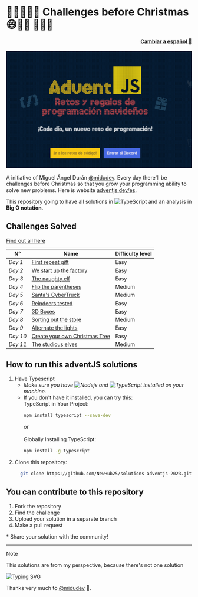 # 🎀🎁🎄🎄🎄 Challenges before Christmas 😄🎅🫎 🎄🎄🎄

<h4 align="right">
<a href="https://github.com/NewHub25/solutions-adventjs-2023/blob/main/README-es.md">Cambiar a español 📖</a>
</h4>
<a href="https://adventjs.dev/es"><img src="https://github.com/NewHub25/solutions-adventjs-2023/blob/main/assets/adventjs-img.png"></a>

<p>A initiative of Miguel Ángel Durán <a href="https://github.com/midudev">@midudev</a>. Every day there'll be challenges before Christmas so that you grow your programming ability to solve new problems. Here is website <a href="https://adventjs.dev/es">adventjs.dev/es</a>.
</p>
<p>This repository going to have all solutions in <img alt="TypeScript" src="https://img.shields.io/badge/-TypeScript-007ACC?style=flat-square&logo=typescript&logoColor=white" /> and an analysis in <strong>Big O notation</strong>.
</p>

## Challenges Solved

<a href="https://github.com/NewHub25/solutions-adventjs-2023/tree/main/challenges">Find out all here</a>

| N° | Name | Difficulty level |
|---|---|---|
| <i>Day 1</i> | <a href="https://github.com/NewHub25/solutions-adventjs-2023/blob/main/challenges/challenge-01.ts">First repeat gift</a> | Easy |
| <i>Day 2</i> | <a href="https://github.com/NewHub25/solutions-adventjs-2023/blob/main/challenges/challenge-02.ts">We start up the factory</a> | Easy |
| <i>Day 3</i> | <a href="https://github.com/NewHub25/solutions-adventjs-2023/blob/main/challenges/challenge-03.ts">The naughty elf</a> | Easy |
| <i>Day 4</i> | <a href="https://github.com/NewHub25/solutions-adventjs-2023/blob/main/challenges/challenge-04.ts">Flip the parentheses</a> | Medium |
| <i>Day 5</i> | <a href="https://github.com/NewHub25/solutions-adventjs-2023/blob/main/challenges/challenge-05.ts">Santa's CyberTruck</a> | Medium |
| <i>Day 6</i> | <a href="https://github.com/NewHub25/solutions-adventjs-2023/blob/main/challenges/challenge-06.ts">Reindeers tested</a> | Easy |
| <i>Day 7</i> | <a href="https://github.com/NewHub25/solutions-adventjs-2023/blob/main/challenges/challenge-07.ts">3D Boxes</a> | Easy |
| <i>Day 8</i> | <a href="https://github.com/NewHub25/solutions-adventjs-2023/blob/main/challenges/challenge-08.ts">Sorting out the store</a> | Medium |
| <i>Day 9</i> | <a href="https://github.com/NewHub25/solutions-adventjs-2023/blob/main/challenges/challenge-09.ts">Alternate the lights</a> | Easy |
| <i>Day 10</i> | <a href="https://github.com/NewHub25/solutions-adventjs-2023/blob/main/challenges/challenge-10.ts">Create your own Christmas Tree</a> | Easy |
| <i>Day 11</i> | <a href="https://github.com/NewHub25/solutions-adventjs-2023/blob/main/challenges/challenge-11.ts">The studious elves</a> | Medium |

## How to run this adventJS solutions

<ol>
<li>Have Typescript
<ul>
<li><i>Make sure you have <img alt="Nodejs" src="https://img.shields.io/badge/-Nodejs-43853d?style=flat-square&logo=Node.js&logoColor=white" /> and <img alt="TypeScript" src="https://img.shields.io/badge/-TypeScript-007ACC?style=flat-square&logo=typescript&logoColor=white" /> installed on your machine.</i></li>
<li>If you don't have it installed, you can try this:
<br />
TypeScript in Your Project:

```bash
npm install typescript --save-dev
```

or
<br />
<br />
Globally Installing TypeScript:

```bash
npm install -g typescript
```

</li>
</ul>
</li>
<li>Clone this repository:

```bash
  git clone https://github.com/NewHub25/solutions-adventjs-2023.git
```

</li>
</ol>

## You can contribute to this repository

<ol>
    <li>Fork the repository</li>
    <li>Find the challenge</li>
    <li>Upload your solution in a separate branch</li>
    <li>Make a pull request</li>
</ol>
    * Share your solution with the community!<br />
<hr />

> [!NOTE]
> This solutions are from my perspective, because there's not one solution

[![Typing SVG](https://readme-typing-svg.demolab.com?font=Fira+Code&weight=700&size=32&duration=7000&pause=1000&color=079D00&background=CD0500&center=true&vCenter=true&random=false&width=700&lines=Advent+JavaScript)](https://git.io/typing-svg)

Thanks very much to [@midudev](https://github.com/midudev) 🎁.
